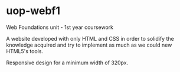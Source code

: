 # uop-webf1
Web Foundations unit - 1st year coursework

A website developed with only HTML and CSS in order to solidify the knowledge acquired and try to implement as much as we could new HTML5's tools.

Responsive design for a minimum width of 320px.
